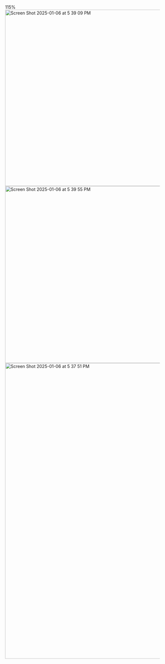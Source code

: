 115%
<img width="572" alt="Screen Shot 2025-01-06 at 5 39 09 PM" src="https://github.com/user-attachments/assets/dece9a40-4802-4369-8ef8-42618d40f8e1" />
<img width="574" alt="Screen Shot 2025-01-06 at 5 39 55 PM" src="https://github.com/user-attachments/assets/384f24f0-58e0-4355-8373-4504f3d10bf3" />
<img width="959" alt="Screen Shot 2025-01-06 at 5 37 51 PM" src="https://github.com/user-attachments/assets/64c2654f-5f17-4809-8a69-4ae83c681a81" />

